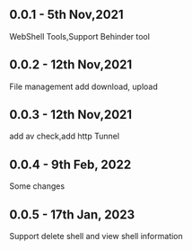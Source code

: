 ## 0.0.1 - 5th Nov,2021
WebShell Tools,Support Behinder tool

## 0.0.2 - 12th Nov,2021
File management add download, upload

## 0.0.3 - 12th Nov,2021
add av check,add http Tunnel

## 0.0.4 - 9th Feb, 2022
Some changes

## 0.0.5 - 17th Jan, 2023
Support delete shell and view shell information
